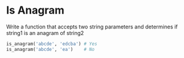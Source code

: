 # Is Anagram

Write a function that accepts two string parameters and determines if string1 is
an anagram of string2

```python
is_anagram('abcde', 'edcba') # Yes
is_anagram('abcde', 'ea')    # No
```

